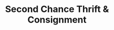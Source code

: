 ---
title: "Second Chance Thrift & Consignment"
url: /buckner/second-chance-thrift-and-consignment/
shop: charity
---